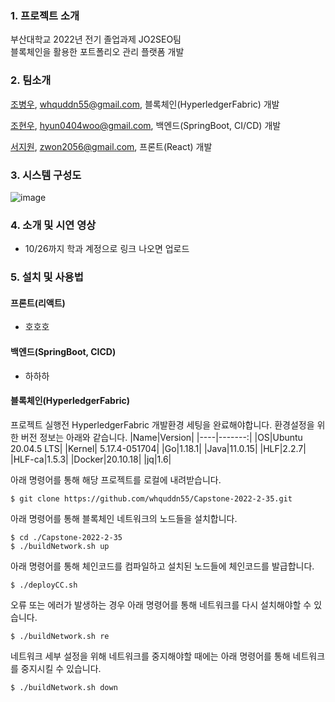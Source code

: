 ### 1. 프로젝트 소개

부산대학교 2022년 전기 졸업과제 JO2SEO팀  
블록체인을 활용한 포트폴리오 관리 플랫폼 개발

### 2. 팀소개

[조병우](https://github.com/whquddn55), whquddn55@gmail.com,   블록체인(HyperledgerFabric) 개발

[조현우](https://github.com/hyun98), hyun0404woo@gmail.com, 백엔드(SpringBoot, CI/CD) 개발

[서지원](https://github.com/jwseo4074), zwon2056@gmail.com, 프론트(React) 개발

### 3. 시스템 구성도

![image](https://user-images.githubusercontent.com/26822105/195231874-6b4dc5d1-e2a9-4342-b147-0f26f62bf314.png)

### 4. 소개 및 시연 영상

- 10/26까지 학과 계정으로 링크 나오면 업로드

### 5. 설치 및 사용법

#### 프론트(리액트)
- 호호호

#### 백엔드(SpringBoot, CICD)
- 하하하

#### 블록체인(HyperledgerFabric)

프로젝트 실행전 HyperledgerFabric 개발환경 세팅을 완료해야합니다.
환경설정을 위한 버전 정보는 아래와 같습니다.
|Name|Version|
|----|-------:|
|OS|Ubuntu 20.04.5 LTS|
|Kernel| 5.17.4-051704|
|Go|1.18.1|
|Java|11.0.15|
|HLF|2.2.7|
|HLF-ca|1.5.3|
|Docker|20.10.18|
|jq|1.6|

아래 명령어를 통해 해당 프로젝트를 로컬에 내려받습니다.
``` shell
$ git clone https://github.com/whquddn55/Capstone-2022-2-35.git
```

아래 명령어를 통해 블록체인 네트워크의 노드들을 설치합니다.
``` shell
$ cd ./Capstone-2022-2-35
$ ./buildNetwork.sh up
```

아래 명령어를 통해 체인코드를 컴파일하고 설치된 노드들에 체인코드를 발급합니다.
``` shell
$ ./deployCC.sh
```

오류 또는 에러가 발생하는 경우 아래 명령어를 통해 네트워크를 다시 설치해야할 수 있습니다.
``` shell
$ ./buildNetwork.sh re
```

네트워크 세부 설정을 위해 네트워크를 중지해야할 때에는 아래 명령어를 통해 네트워크를 중지시킬 수 있습니다.

``` shell
$ ./buildNetwork.sh down
```